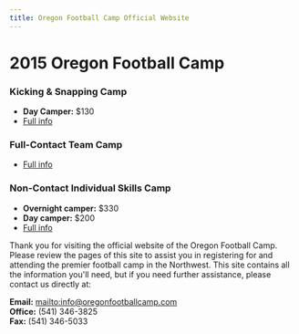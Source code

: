 ```yaml
---
title: Oregon Football Camp Official Website
---
```


# 2015 Oregon Football Camp


### Kicking & Snapping Camp
* __Day Camper:__ $130
* [Full info](/kicking-camp)

### Full-Contact Team Camp
* [Full info](/team-camp)

### Non-Contact Individual Skills Camp
* __Overnight camper:__ $330
* __Day camper:__ $200
* [Full info](/individual-camp)

Thank you for visiting the official website of the Oregon Football Camp. Please
review the pages of this site to assist you in registering for and attending the
premier football camp in the Northwest. This site contains all the information
you'll need, but if you need further assistance, please contact us directly at:

__Email:__ <mailto:info@oregonfootballcamp.com>  
__Office:__ (541) 346-3825  
__Fax:__ (541) 346-5033
